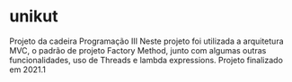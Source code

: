 # unikut
Projeto da cadeira Programação III 
Neste projeto foi utilizada a arquitetura MVC, o padrão de projeto Factory Method,
junto com algumas outras funcionalidades, uso de Threads e lambda expressions.
Projeto finalizado em 2021.1
